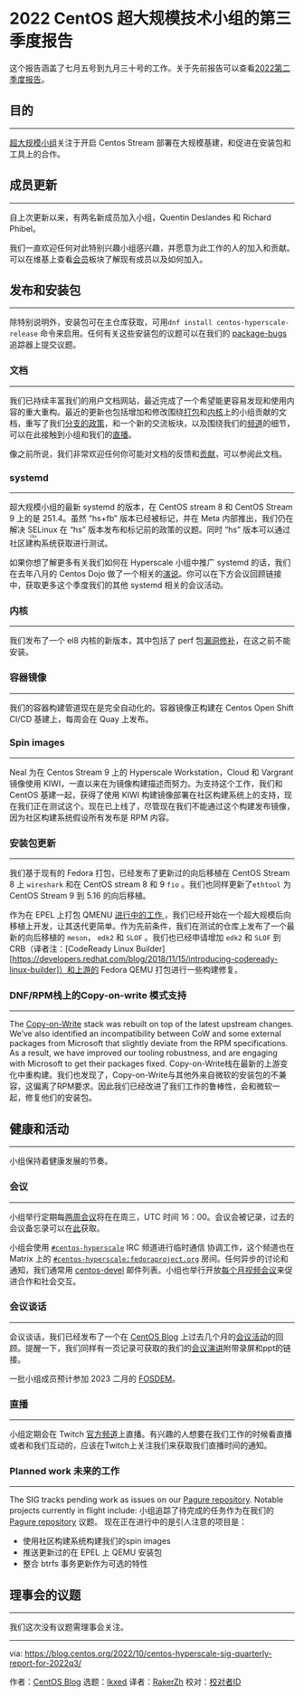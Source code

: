 [#]: subject: "CentOS Hyperscale SIG Quarterly Report for 2022Q3"
[#]: via: "https://blog.centos.org/2022/10/centos-hyperscale-sig-quarterly-report-for-2022q3/"
[#]: author: "CentOS Blog https://blog.centos.org"
[#]: collector: "lkxed"
[#]: translator: " "
[#]: reviewer: " "
[#]: publisher: " "
[#]: url: " "

2022 CentOS 超大规模技术小组的第三季度报告
======

这个报告涵盖了七月五号到九月三十号的工作。关于先前报告可以查看[2022第二季度报告][1]。

## 目的
---
[超大规模小组][2]关注于开启 Centos Stream 部署在大规模基建，和促进在安装包和工具上的合作。

## 成员更新
---
自上次更新以来，有两名新成员加入小组，Quentin Deslandes 和 Richard Phibel。

我们一直欢迎任何对此特别兴趣小组感兴趣，并愿意为此工作的人的加入和贡献。可以在维基上查看[会员][3]板块了解现有成员以及如何加入。

## 发布和安装包
---
除特别说明外，安装包可在主仓库获取，可用`dnf install centos-hyperscale-release` 命令来启用。任何有关这些安装包的议题可以在我们的 [package-bugs][4]  追踪器上提交议题。

### 文档
---
我们已持续丰富我们的用户文档网站，最近完成了一个希望能更容易发现和使用内容的重大重构。最近的更新也包括增加和修改围绕[打包][6]和[内核][7]上的小组贡献的文档，重写了我们[分支的政策][8]，和一个新的交流板块，以及围绕我们的[频道][9]的细节，可以在此接触到小组和我们的[直播][10]。

像之前所说，我们非常欢迎任何你可能对文档的反馈和[贡献][11]，可以参阅此文档。

### systemd 
---
超大规模小组的最新 systemd 的版本，在 CentOS stream 8 和 CentOS Stream 9 上的是  251.4。虽然 “hs+fb” 版本已经被标记，并在 Meta 内部推出，我们仍在解决 SELinux 在 “hs” 版本发布和标记前的政策的议题。同时 “hs” 版本可以通过<ruby>社区建构系统<rt>cbs</rt></ruby>获取进行测试。

如果你想了解更多有关我们如何在 Hyperscale 小组中推广 systemd 的话，我们在去年八月的 Centos Dojo 做了一个相关的[演说][12]。你可以在下方会议回顾链接中，获取更多这个季度我们的其他 systemd 相关的会议活动。

### 内核
---
我们发布了一个 el8 内核的新版本，其中包括了 perf 包[漏洞修补][13]，在这之前不能安装。

### 容器镜像
---
我们的容器构建管道现在是完全自动化的。容器镜像正构建在 Centos Open Shift CI/CD 基建上，每周会在 Quay 上发布。

### Spin images
---
Neal 为在 Centos Stream 9 上的 Hyperscale Workstation，Cloud 和 Vargrant 镜像使用 KIWI，一直以来在为镜像构建描述而努力。为支持这个工作，我们和 CentOS 基建一起，获得了使用 KIWI 构建镜像部署在社区构建系统上的支持，现在我们正在测试这个。现在已上线了，尽管现在我们不能通过这个构建发布镜像，因为社区构建系统假设所有发布是 RPM 内容。

### 安装包更新
---
我们基于现有的 Fedora 打包，已经发布了更新过的向后移植在 CentOS Stream 8 上 `wireshark` 和在 CentOS stream 8 和 9 `fio` 。我们也同样更新了`ethtool` 为 CentOS Stream 9 到 5.16 的向后移植。

作为在 EPEL 上打包 QMENU  [进行中的工作 ][16]，我们已经开始在一个超大规模后向移植上开发，让其迭代更简单。作为先前条件，我们在测试的仓库上发布了一个最新的向后移植的 `meson`， `edk2` 和 `SLOF` 。我们也已经申请增加 `edk2` 和 `SLOF` 到 CRB（译者注：[CodeReady Linux Builder][https://developers.redhat.com/blog/2018/11/15/introducing-codeready-linux-builder]）和上游的 Fedora QEMU 打包进行一些构建修复。

### DNF/RPM栈上的Copy-on-write 模式支持
---
The [Copy-on-Write][17] stack was rebuilt on top of the latest upstream changes. We’ve also identified an incompatibility between CoW and some external packages from Microsoft that slightly deviate from the RPM specifications. As a result, we have improved our tooling robustness, and are engaging with Microsoft to get their packages fixed.
Copy-on-Write栈在最新的上游变化中重构建。我们也发现了，Copy-on-Write与其他外来自微软的安装包的不兼容，这偏离了RPM要求。因此我们已经改进了我们工作的鲁棒性，会和微软一起，修复他们的安装包。


## 健康和活动
---
小组保持着健康发展的节奏。

### 会议
---
小组举行定期每[两周会议][18]将在在周三，UTC 时间 16：00。会议会被记录，过去的会议备忘录可以在[此][19]获取。

小组会使用 [`#centos-hyperscale`][20]  IRC 频道进行临时通信 协调工作，这个频道也在 Matrix 上的 [`#centos-hyperscale:fedoraproject.org`][21] 房间。任何异步的讨论和通知，我们通常用 [centos-devel][22] 邮件列表。小组也举行开放[每个月视频会议][23]来促进合作和社会交互。

### 会议谈话
---
会议谈话，我们已经发布了一个在 [CentOS Blog][25] 上过去几个月的[会议活动][24]的回顾。提醒一下，我们同样有一页记录可获取的我们的[会议演讲][26]附带录屏和ppt的链接。

一批小组成员预计参加 2023 二月的 [FOSDEM][27]。

### 直播
---
小组定期会在 Twitch [官方频道][28]上直播。有兴趣的人想要在我们工作的时候看直播或者和我们互动的，应该在Twitch上关注我们来获取我们直播时间的通知。

### Planned work 未来的工作
---
The SIG tracks pending work as issues on our [Pagure repository][29]. Notable projects currently in flight include:
小组追踪了待完成的任务作为在我们的 [Pagure repository][29] 议题。
现在正在进行中的是引人注意的项目是：
- 使用社区构建系统构建我们的spin images 
- 推送更新过的在 EPEL 上 QEMU 安装包
- 整合 btrfs 事务更新作为可选的特性

## 理事会的议题
---
我们这次没有议题需理事会关注。

--------------------------------------------------------------------------------

via: https://blog.centos.org/2022/10/centos-hyperscale-sig-quarterly-report-for-2022q3/

作者：[CentOS Blog][a]
选题：[lkxed][b]
译者：[RakerZh](https://github.com/RakerZh)
校对：[校对者ID](https://github.com/校对者ID)

[a]: https://blog.centos.org
[b]: https://github.com/lkxed
[1]: https://blog.centos.org/2022/07/centos-hyperscale-sig-quarterly-report-for-2022q2/
[2]: https://wiki.centos.org/SpecialInterestGroup/Hyperscale
[3]: https://wiki.centos.org/SpecialInterestGroup/Hyperscale#Membership
[4]: https://pagure.io/centos-sig-hyperscale/package-bugs
[5]: https://sigs.centos.org/hyperscale/
[6]: https://sigs.centos.org/hyperscale/contributing/packaging/
[7]: https://sigs.centos.org/hyperscale/contributing/kernel/
[8]: https://sigs.centos.org/hyperscale/policies/branches/
[9]: https://sigs.centos.org/hyperscale/communication/channels/
[10]: https://sigs.centos.org/hyperscale/communication/streams/
[11]: https://sigs.centos.org/hyperscale/internal/documentation/
[12]: https://www.youtube.com/watch?v=PdbyYqrvlnY
[13]: https://pagure.io/centos-sig-hyperscale/package-bugs/issue/18
[14]: https://osinside.github.io/kiwi/
[15]: https://pagure.io/centos-infra/issue/696
[16]: https://pagure.io/centos-sig-hyperscale/sig/issue/67
[17]: https://fedoraproject.org/wiki/Changes/RPMCoW
[18]: https://www.centos.org/community/calendar/#hyperscale-sig
[19]: https://sigs.centos.org/hyperscale/internal/meetings/
[20]: https://wiki.centos.org/irc#A.23centos-hyperscale
[21]: https://matrix.to/#/#centos-hyperscale:fedoraproject.org
[22]: https://lists.centos.org/mailman/listinfo/centos-devel
[23]: https://www.centos.org/community/calendar/#hyperscale-sig-monthly-hangout
[24]: https://blog.centos.org/2022/09/centos-hyperscale-sig-conference-recap/
[25]: https://blog.centos.org
[26]: https://sigs.centos.org/hyperscale/communication/talks/
[27]: https://fosdem.org/2023/
[28]: https://www.twitch.tv/centoshyperscale
[29]: https://pagure.io/centos-sig-hyperscale/sig/issues
